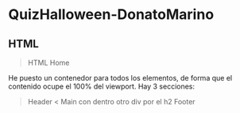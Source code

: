 # QuizHalloween-DonatoMarino

## HTML
>HTML Home


He puesto un contenedor para todos los elementos, de forma que el contenido ocupe el 100% del viewport.
Hay 3 secciones:
> Header <
> Main con dentro otro div por el h2
> Footer
